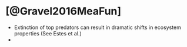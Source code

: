 # [@Gravel2016MeaFun]
- Extinction of top predators can result in dramatic shifts in ecosystem properties (See Estes et al.)
- 